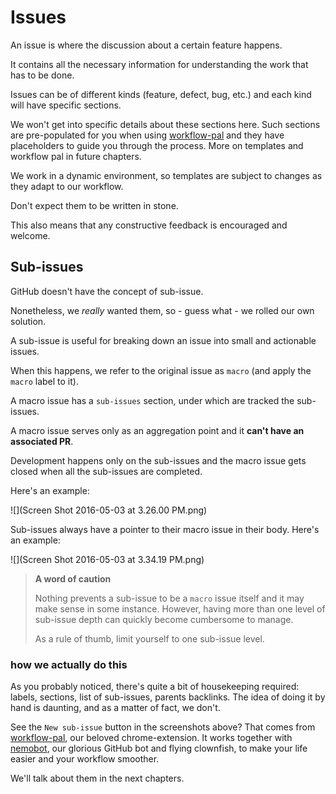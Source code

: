 # Issues
An issue is where the discussion about a certain feature happens.

It contains all the necessary information for understanding the work that has to be done.

Issues can be of different kinds (feature, defect, bug, etc.) and each kind will have specific sections.

We won't get into specific details about these sections here. Such sections are pre-populated for you when using [workflow-pal](6.workflow-pal.md) and they have placeholders to guide you through the process. More on templates and workflow pal in future chapters.

We work in a dynamic environment, so templates are subject to changes as they adapt to our workflow.

Don't expect them to be written in stone.

This also means that any constructive feedback is encouraged and welcome.

## Sub-issues
GitHub doesn't have the concept of sub-issue.

Nonetheless, we *really* wanted them, so - guess what - we rolled our own solution.

A sub-issue is useful for breaking down an issue into small and actionable issues.

When this happens, we refer to the original issue as `macro` (and apply the `macro` label to it).

A macro issue has a `sub-issues` section, under which are tracked the sub-issues.

A macro issue serves only as an aggregation point and it **can't have an associated PR**.

Development happens only on the sub-issues and the macro issue gets closed when all the sub-issues are completed.

Here's an example:

![](Screen Shot 2016-05-03 at 3.26.00 PM.png)


Sub-issues always have a pointer to their macro issue in their body. Here's an example:

![](Screen Shot 2016-05-03 at 3.34.19 PM.png)

> **A word of caution**
> 
> Nothing prevents a sub-issue to be a `macro` issue itself and it may make sense in some instance.
> However, having more than one level of sub-issue depth can quickly become cumbersome to manage.
> 
> As a rule of thumb, limit yourself to one sub-issue level. 

### how we actually do this
As you probably noticed, there's quite a bit of housekeeping required: labels, sections, list of sub-issues, parents backlinks.
The idea of doing it by hand is daunting, and as a matter of fact, we don't.

See the `New sub-issue` button in the screenshots above?
That comes from [workflow-pal](6.workflow-pal.md), our beloved chrome-extension. It works together with [nemobot](5.nemobot.md), our glorious GitHub bot and flying clownfish, to make your life easier and your workflow smoother.

We'll talk about them in the next chapters.